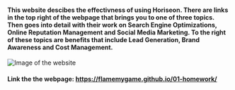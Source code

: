 #### This website descibes the effectivness of using Horiseon. There are links in the top right of the webpage that brings you to one of three topics. Then goes into detail with their work on Search Engine Optimizations, Online Reputation Management and Social Media Marketing. To the right of these topics are benefits that include Lead Generation, Brand Awareness and Cost Management.

![Image of the website](https://ibb.co/Xkbqs8d)

#### Link the the webpage: https://flamemygame.github.io/01-homework/